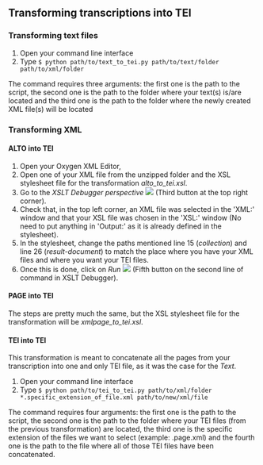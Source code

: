 ## Transforming transcriptions into TEI
### Transforming text files
1. Open your command line interface
2. Type ```$ python path/to/text_to_tei.py path/to/text/folder path/to/xml/folder``` 

The command requires three arguments: the first one is the path to the script, the second one is the path to the folder where your text(s) is/are located and the third one is the path to the folder where the newly created XML file(s) will be located  


### Transforming XML
#### ALTO into TEI
1. Open your Oxygen XML Editor,
2. Open one of your XML file from the unzipped folder and the XSL stylesheet file for the transformation _alto_to_tei.xsl_.
3. Go to the _XSLT Debugger perspective_ ![](https://www.oxygenxml.com/doc/versions/24.1/ug-editor/img/Debugger18.png) (Third button at the top right corner).
4. Check that, in the top left corner, an XML file was selected in the 'XML:' window and that your XSL file was chosen in the 'XSL:' window (No need to put anything in 'Output:' as it is already defined in the stylesheet).
5. In the stylesheet, change the paths mentioned line 15 (_collection_) and line 26 (_result-document_) to match the place where you have your XML files and where you want your TEI files.
6. Once this is done, click on _Run_ ![](https://www.oxygenxml.com/doc/versions/24.1/ug-editor/img/Run16.gif) (Fifth button on the second line of command in XSLT Debugger).

#### PAGE into TEI
The steps are pretty much the same, but the XSL stylesheet file for the transformation will be _xmlpage_to_tei.xsl_.

#### TEI into TEI
This transformation is meant to concatenate all the pages from your transcription into one and only TEI file, as it was the case for the _Text_.

1. Open your command line interface
2. Type ```$ python path/to/tei_to_tei.py path/to/xml/folder *.specific_extension_of_file.xml path/to/new/xml/file```

The command requires four arguments: the first one is the path to the script, the second one is the path to the folder where your TEI files (from the previous transformation) are located, the third one is the specific extension of the files we want to select (example: .page.xml) and the fourth one is the path to the file where all of those TEI files have been concatenated.

